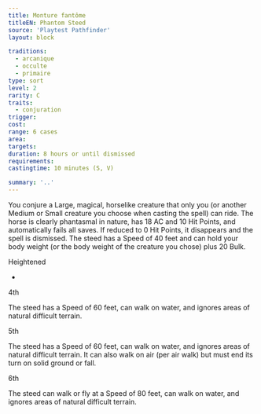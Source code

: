 ```yaml
---
title: Monture fantôme
titleEN: Phantom Steed
source: 'Playtest Pathfinder'
layout: block

traditions:
  - arcanique
  - occulte
  - primaire
type: sort
level: 2
rarity: C
traits:
  - conjuration
trigger: 
cost: 
range: 6 cases
area: 
targets: 
duration: 8 hours or until dismissed
requirements: 
castingtime: 10 minutes (S, V)

summary: '..'
---
```

You conjure a Large, magical, horselike creature that only you (or another Medium or Small creature you choose when casting the spell) can ride. The horse is clearly phantasmal in nature, has 18 AC and 10 Hit Points, and automatically fails all saves. If reduced to 0 Hit Points, it disappears and the spell is dismissed. The steed has a Speed of 40 feet and can hold your body weight (or the body weight of the creature you chose) plus 20 Bulk.

Heightened

-

4th

The steed has a Speed of 60 feet, can walk on water, and ignores areas of natural difficult terrain.

5th

The steed has a Speed of 60 feet, can walk on water, and ignores areas of natural difficult terrain. It can also walk on air (per air walk) but must end its turn on solid ground or fall.

6th

The steed can walk or fly at a Speed of 80 feet, can walk on water, and ignores areas of natural difficult terrain.
